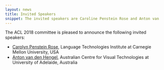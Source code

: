 ```yaml
---
layout: news
title: Invited Speakers
snippet: The invited speakers are Caroline Penstein Rose and Anton van den Hengel
---
```


The ACL 2018 committee is pleased to announce the following invited speakers:

* [Carolyn Penstein Rose](http://www.cs.cmu.edu/~cprose/), Language Technologies Institute at Carnegie Mellon University, USA
* [Anton van den Hengel](https://cs.adelaide.edu.au/~hengel/), Australian Centre for Visual Technologies at University of Adelaide, Australia
